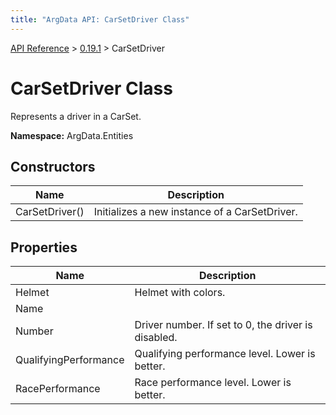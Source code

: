```yaml
---
title: "ArgData API: CarSetDriver Class"
---
```


[API Reference](/argdata/api) &gt; [0.19.1](/argdata/api/0.19.1) &gt; CarSetDriver

# CarSetDriver Class

Represents a driver in a CarSet.

**Namespace:** ArgData.Entities

## Constructors

<table class="table table-bordered table-striped ">
<thead>
  <tr>
    <th>Name</th>
    <th>Description</th>
  </tr>
</thead>
<tbody>
  <tr>
    <td>CarSetDriver()</td>
    <td>Initializes a new instance of a CarSetDriver.</td>
  </tr>
</tbody>
</table>


## Properties

<table class="table table-bordered table-striped ">
<thead>
  <tr>
    <th>Name</th>
    <th>Description</th>
  </tr>
</thead>
<tbody>
  <tr>
    <td>Helmet</td>
    <td>Helmet with colors.</td>
  </tr>
  <tr>
    <td>Name</td>
    <td></td>
  </tr>
  <tr>
    <td>Number</td>
    <td>Driver number. If set to 0, the driver is disabled.</td>
  </tr>
  <tr>
    <td>QualifyingPerformance</td>
    <td>Qualifying performance level. Lower is better.</td>
  </tr>
  <tr>
    <td>RacePerformance</td>
    <td>Race performance level. Lower is better.</td>
  </tr>
</tbody>
</table>


